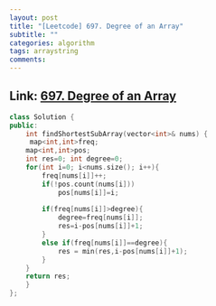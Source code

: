 ```yaml
---
layout: post
title: "[Leetcode] 697. Degree of an Array"
subtitle: ""
categories: algorithm
tags: arraystring
comments:
---
```


## Link: [697. Degree of an Array](https://leetcode.com/problems/degree-of-an-array/)

```cpp
class Solution {
public:
    int findShortestSubArray(vector<int>& nums) {
     map<int,int>freq;
	map<int,int>pos;
	int res=0; int degree=0;
	for(int i=0; i<nums.size(); i++){
		freq[nums[i]]++;
		if(!pos.count(nums[i]))
			pos[nums[i]]=i;
		
		if(freq[nums[i]]>degree){
			degree=freq[nums[i]];
			res=i-pos[nums[i]]+1;
		}
		else if(freq[nums[i]]==degree){
			res = min(res,i-pos[nums[i]]+1);
		}
	}
	return res;
    }
};
```
